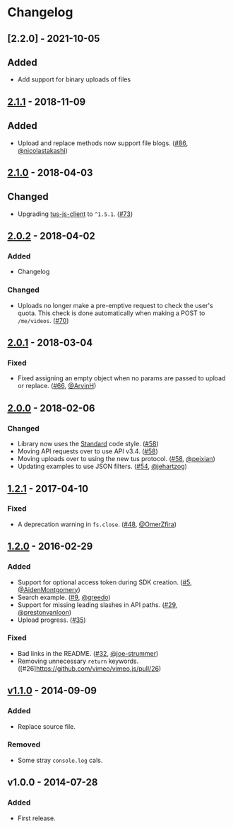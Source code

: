 # Changelog

## [2.2.0] - 2021-10-05
## Added
- Add support for binary uploads of files

## [2.1.1] - 2018-11-09
## Added
- Upload and replace methods now support file blogs. ([#86](https://github.com/vimeo/vimeo.js/pull/86), [@nicolastakashi](https://github.com/nicolastakashi))

## [2.1.0] - 2018-04-03
## Changed
- Upgrading [tus-js-client](https://www.npmjs.com/package/tus-js-client) to `^1.5.1`. ([#73](https://github.com/vimeo/vimeo.js/issues/73))

## [2.0.2] - 2018-04-02
### Added
- Changelog

### Changed
- Uploads no longer make a pre-emptive request to check the user's quota. This check is done automatically when making a POST to `/me/videos`. ([#70](https://github.com/vimeo/vimeo.js/pull/70))

## [2.0.1] - 2018-03-04
### Fixed
- Fixed assigning an empty object when no params are passed to upload or replace. ([#66](https://github.com/vimeo/vimeo.js/pull/66), [@ArvinH](https://github.com/ArvinH))

## [2.0.0] - 2018-02-06
### Changed
- Library now uses the [Standard](https://standardjs.com/) code style.  ([#58](https://github.com/vimeo/vimeo.js/pull/58))
- Moving API requests over to use API v3.4. ([#58](https://github.com/vimeo/vimeo.js/pull/58))
- Moving uploads over to using the new tus protocol. ([#58](https://github.com/vimeo/vimeo.js/pull/58), [@peixian](https://github.com/peixian))
- Updating examples to use JSON filters. ([#54](https://github.com/vimeo/vimeo.js/pull/54), [@jehartzog](https://github.com/jehartzog))

## [1.2.1] - 2017-04-10
### Fixed
- A deprecation warning in `fs.close`. ([#48](https://github.com/vimeo/vimeo.js/issues/48), [@OmerZfira](https://github.com/OmerZfira))

## [1.2.0] - 2016-02-29
### Added
- Support for optional access token during SDK creation. ([#5](https://github.com/vimeo/vimeo.js/pull/5), [@AidenMontgomery](https://github.com/AidenMontgomery))
- Search example. ([#9](https://github.com/vimeo/vimeo.js/pull/9), [@greedo](https://github.com/greedo))
- Support for missing leading slashes in API paths. ([#29](https://github.com/vimeo/vimeo.js/pull/29), [@prestonvanloon](https://github.com/prestonvanloon))
- Upload progress. ([#35](https://github.com/vimeo/vimeo.js/pull/35))

### Fixed
- Bad links in the README. ([#32](https://github.com/vimeo/vimeo.js/pull/32), [@joe-strummer](https://github.com/joe-strummer))
- Removing unnecessary `return` keywords. ([#26]https://github.com/vimeo/vimeo.js/pull/26)

## [v1.1.0] - 2014-09-09
### Added
- Replace source file.

### Removed
- Some stray `console.log` cals.

## v1.0.0 - 2014-07-28
### Added
- First release.

[2.1.1]: https://github.com/vimeo/vimeo.js/compare/2.1.0...2.1.1
[2.1.0]: https://github.com/vimeo/vimeo.js/compare/2.0.2...2.1.0
[2.0.2]: https://github.com/vimeo/vimeo.js/compare/2.0.1...2.0.2
[2.0.1]: https://github.com/vimeo/vimeo.js/compare/2.0.0...2.0.1
[2.0.0]: https://github.com/vimeo/vimeo.js/compare/1.2.1...2.0.0
[1.2.1]: https://github.com/vimeo/vimeo.js/compare/1.2.0...1.2.1
[1.2.0]: https://github.com/vimeo/vimeo.js/compare/v1.1.0...1.2.0
[v1.1.0]: https://github.com/vimeo/vimeo.js/compare/v1.0.0...v1.1.0
